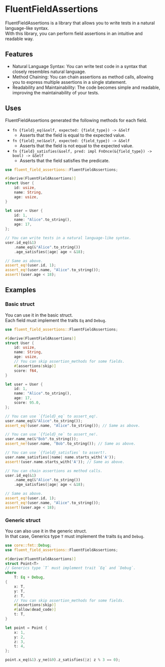 # FluentFieldAssertions

FluentFieldAssertions is a library that allows you to write tests in a natural language-like syntax.  
With this library, you can perform field assertions in an intuitive and readable way.

## Features

- Natural Language Syntax: You can write test code in a syntax that closely resembles natural language.
- Method Chaining: You can chain assertions as method calls, allowing you to express multiple assertions in a single statement.
- Readability and Maintainability: The code becomes simple and readable, improving the maintainability of your tests.

## Uses

FluentFieldAssertions generated the following methods for each field.

- `fn {field}_eq(&self, expected: {field_type}) -> &Self`
  - Asserts that the field is equal to the expected value.
- `fn {field}_ne(&self, expected: {field_type}) -> &Self`
  - Asserts that the field is not equal to the expected value.
- `fn {field}_satisfies(&self, pred: impl FnOnce(&{field_type}) -> bool) -> &Self`
  - Asserts that the field satisfies the predicate.

```rust
use fluent_field_assertions::FluentFieldAssertions;

#[derive(FluentFieldAssertions)]
struct User {
    id: usize,
    name: String,
    age: usize,
}

let user = User {
    id: 1,
    name: "Alice".to_string(),
    age: 17,
};

// You can write tests in a natural language-like syntax.
user.id_eq(&1)
    .name_eq(&"Alice".to_string())
    .age_satisfies(|age| age < &18);

// Same as above.
assert_eq!(user.id, 1);
assert_eq!(user.name, "Alice".to_string());
assert!(user.age < 18);
```

## Examples

### Basic struct

You can use it in the basic struct.  
Each field must implement the traits `Eq` and `Debug`.

```rust
use fluent_field_assertions::FluentFieldAssertions;

#[derive(FluentFieldAssertions)]
struct User {
    id: usize,
    name: String,
    age: usize,
    // You can skip assertion_methods for some fields.
    #[assertions(skip)]
    score: f64,
}

let user = User {
    id: 1,
    name: "Alice".to_string(),
    age: 17,
    score: 95.0,
};

// You can use `{field}_eq` to assert_eq!.
user.name_eq(&"Alice".to_string());
assert_eq!(user.name, "Alice".to_string()); // Same as above.

// You can use `{field}_ne` to assert_ne!.
user.name_ne(&"Bob".to_string());
assert_ne!(user.name, "Bob".to_string()); // Same as above.

// You can use `{field}_satisfies` to assert!.
user.name_satisfies(|name| name.starts_with('A'));
assert!(user.name.starts_with('A')); // Same as above.

// You can chain assertions as method calls.
user.id_eq(&1)
    .name_eq(&"Alice".to_string())
    .age_satisfies(|age| age < &18);

// Same as above.
assert_eq!(user.id, 1);
assert_eq!(user.name, "Alice".to_string());
assert!(user.age < 18);
```

### Generic struct

You can also use it in the generic struct.  
In that case, Generics type `T` must implement the traits `Eq` and `Debug`.

```rust
use core::fmt::Debug;
use fluent_field_assertions::FluentFieldAssertions;

#[derive(FluentFieldAssertions)]
struct Point<T>
// Generics type `T` must implement trait `Eq` and `Debug`.
where
    T: Eq + Debug,
{
    x: T,
    y: T,
    z: T,
    // You can skip assertion_methods for some fields.
    #[assertions(skip)]
    #[allow(dead_code)]
    t: T,
}

let point = Point {
    x: 1,
    y: 2,
    z: 3,
    t: 4,
};

point.x_eq(&1).y_ne(&9).z_satisfies(|z| z % 3 == 0);
```
